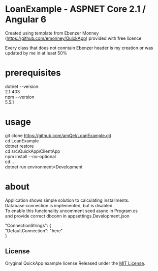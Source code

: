 # **LoanExample** - ASPNET Core 2.1 / Angular 6 

Created using template from Ebenzer Monney (https://github.com/emonney/QuickApp) provided with free licence

Every class that does not conntain Ebenzer header is my creation or was updated by me in at least 50%

# prerequisites
dotnet --version  
2.1.403  
npm --version  
5.5.1  

# usage

git clone https://github.com/amQel/LoanExample.git  
cd LoanExample  
dotnet restore  
cd src\QuickApp\ClientApp  
npm install --no-optional  
cd ..  
dotnet run environment=Development  

# about
Application shows simple solution to calculating installments.  
Database connection is implemented, but is disabled.  
To enable this funcionality uncomment seed async in Program.cs  
and provide correct dbconn in appsettings.Development.json  
  
"ConnectionStrings": {  
    "DefaultConnection": "here"  
  }  


## License
Oryginal QuickApp example license
Released under the [MIT License](https://github.com/emonney/QuickApp/blob/master/LICENSE).
